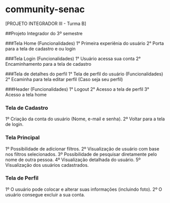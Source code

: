 # community-senac

[PROJETO INTEGRADOR III - Turma B]

##Projeto Integrador do 3º semestre

###Tela Home (Funcionalidades) 1° Primeira experiênia do usuário 2° Porta para a tela de cadastro e ou login

###Tela Login (Funcionalidades) 1° Usuário acessa sua conta 2° Encaminhamento para a tela de cadastro

###Tela de detalhes do perfil 1° Tela de perfil do usuário (Funcionalidades) 2° Ecaminha para tela editar perfil (Caso seja seu perfil)

###Header (Funcionalidades) 1° Logout 2° Acesso a tela de perfil 3° Acesso a tela home


### Tela de Cadastro
1º Criação da conta do usuário (Nome, e-mail e senha).
2º Voltar para a tela de login.

### Tela Principal
1º Possibilidade de adicionar filtros.
2º Visualização de usuário com base nos filtros selecionados.
3º Possibilidade de pesquisar diretamente pelo nome de outra pessoa.
4º Visualização detalhada do usuário.
5º Visualização dos usuários cadastrados.

### Tela de Perfil
1º O usuário pode colocar e alterar suas informações (incluindo foto).
2º O usuário consegue excluir a sua conta.